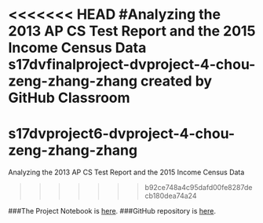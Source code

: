 <<<<<<< HEAD
#Analyzing the 2013 AP CS Test Report and the 2015 Income Census Data
s17dvfinalproject-dvproject-4-chou-zeng-zhang-zhang created by GitHub Classroom
=======
# s17dvproject6-dvproject-4-chou-zeng-zhang-zhang
Analyzing the 2013 AP CS Test Report and the 2015 Income Census Data
>>>>>>> b92ce748a4c95dafd00fe8287decb180dea74a24

###The Project Notebook is [here](Project7_Notebook.nb.html). 
###GitHub repository is [here](https://github.com/CannataUTDV/s17dvfinalproject-dvproject-4-chou-zeng-zhang-zhang.git).